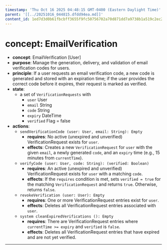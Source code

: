```yaml
---
timestamp: 'Thu Oct 16 2025 04:48:15 GMT-0400 (Eastern Daylight Time)'
parent: '[[../20251016_044815.dfdd94ea.md]]'
content_id: 1ed7d3d0b61fbcbff3655f9fc50756702a70d871dd7a9738b1a519c2ec284f32
---
```


# concept: EmailVerification

* **concept**: EmailVerification \[User]
* **purpose**: Manage the generation, delivery, and validation of email verification codes for users.
* **principle**: If a user requests an email verification code, a new code is generated and stored with an expiration time; if the user provides the correct code before it expires, their request is marked as verified.
* **state**:
  * a set of `VerificationRequests` with
    * `user` User
    * `email` String
    * `code` String
    * `expiry` DateTime
    * `verified` Flag = false
* **actions**:
  * `sendVerificationCode (user: User, email: String): Empty`
    * **requires**: No active (unexpired and unverified) VerificationRequest exists for `user`.
    * **effects**: Creates a new `VerificationRequest` for `user` with the given `email`, a newly generated `code`, and an `expiry` time (e.g., 15 minutes from `currentTime`).
  * `verifyCode (user: User, code: String): (verified: Boolean)`
    * **requires**: An active (unexpired and unverified) VerificationRequest exists for `user` with a matching `code`.
    * **effects**: If the `requires` condition is met, sets `verified = true` for the matching `VerificationRequest` and returns `true`. Otherwise, returns `false`.
  * `revokeVerification (user: User): Empty`
    * **requires**: One or more VerificationRequest entries exist for `user`.
    * **effects**: Deletes all VerificationRequest entries associated with `user`.
  * `system cleanExpiredVerifications (): Empty`
    * **requires**: There are VerificationRequest entries where `currentTime >= expiry` and `verified` is `false`.
    * **effects**: Deletes all VerificationRequest entries that have expired and are not yet verified.

***

